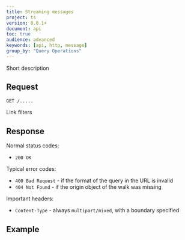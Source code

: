 ```yaml
---
title: Streaming messages
project: ts
version: 0.0.1+
document: api
toc: true
audience: advanced
keywords: [api, http, message]
group_by: "Query Operations"
---
```


Short description

## Request

```bash
GET /.....
```

<div class="info">
	<div class="title">Link filters</div>
</div>

## Response

Normal status codes:

* `200 OK`

Typical error codes:

* `400 Bad Request` - if the format of the query in the URL is invalid
* `404 Not Found` - if the origin object of the walk was missing

Important headers:

* `Content-Type` - always `multipart/mixed`, with a boundary specified

## Example

```bash
```
